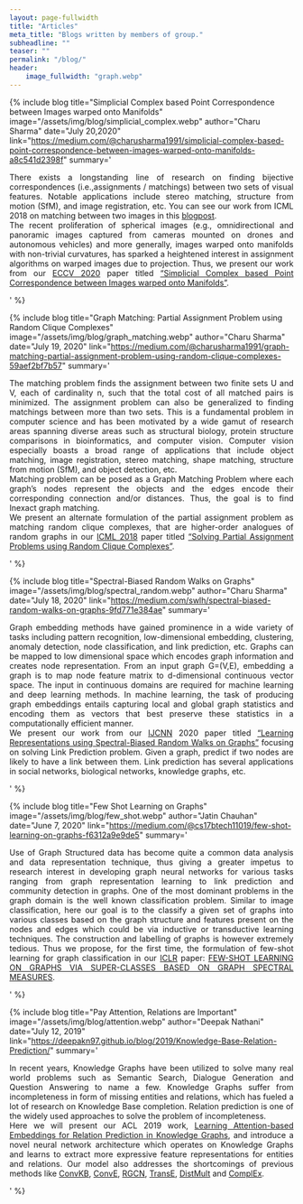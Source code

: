 ```yaml
---
layout: page-fullwidth
title: "Articles"
meta_title: "Blogs written by members of group."
subheadline: ""
teaser: ""
permalink: "/blog/"
header:
    image_fullwidth: "graph.webp"
---
```

<!--
TEMPLATE FOR ADDING NEW BLOG
COPY IN PROPER HEADING AND ADD DETAILS AS REQUIRED

{% include blog
title=""
image="/assets/img/blog/"
author=""
date=""
link=""
summary='<p align="justify">

</p>'
%}


-->

{% include blog
title="Simplicial Complex based Point Correspondence between Images warped onto Manifolds"
image="/assets/img/blog/simplicial_complex.webp"
author="Charu Sharma"
date="July 20,2020"
link="https://medium.com/@charusharma1991/simplicial-complex-based-point-correspondence-between-images-warped-onto-manifolds-a8c541d2398f"
summary='<p align="justify">
There exists a longstanding line of research on finding bijective correspondences (i.e.,assignments / matchings) between two sets of visual features. Notable applications include stereo matching, structure from motion (SfM), and image registration, etc. You can see our work from ICML 2018 on matching between two images in this <a href="https://medium.com/@charusharma1991/graph-matching-partial-assignment-problem-using-random-clique-complexes-59aef2bf7b57" target="_blank">blogpost</a>.
<br>
The recent proliferation of spherical images (e.g., omnidirectional and panoramic images captured from cameras mounted on drones and autonomous vehicles) and more generally, images warped onto manifolds with non-trivial curvatures, has sparked a heightened interest in assignment algorithms on warped images due to projection. Thus, we present our work from our <a href="https://eccv2020.eu/" target="_blank">ECCV 2020</a> paper titled <a href="https://arxiv.org/pdf/2007.02381.pdf" target="_blank">“Simplicial Complex based Point Correspondence between Images warped onto Manifolds”</a>.

</p>'
%}

{% include blog
title="Graph Matching: Partial Assignment Problem using Random Clique Complexes"
image="/assets/img/blog/graph_matching.webp"
author="Charu Sharma"
date="July 19, 2020"
link="https://medium.com/@charusharma1991/graph-matching-partial-assignment-problem-using-random-clique-complexes-59aef2bf7b57"
summary='<p align="justify">
The matching problem finds the assignment between two finite sets U and V, each of cardinality n, such that the total cost of all matched pairs is minimized. The assignment problem can also be generalized to finding matchings between more than two sets. This is a fundamental problem in computer science and has been motivated by a wide gamut of research areas spanning diverse areas such as structural biology, protein structure comparisons in bioinformatics, and computer vision. Computer vision especially boasts a broad range of applications that include object matching, image registration, stereo matching, shape matching, structure from motion (SfM), and object detection, etc.
<br>
Matching problem can be posed as a Graph Matching Problem where each graph’s nodes represent the objects and the edges encode their corresponding connection and/or distances. Thus, the goal is to find Inexact graph matching.
<br>
We present an alternate formulation of the partial assignment problem as matching random clique complexes, that are higher-order analogues of random graphs in our <a href="https://icml.cc/Conferences/2018" target="_blank">ICML 2018</a> paper titled <a href="https://proceedings.mlr.press/v80/sharma18a" target="_blank">“Solving Partial Assignment Problems using Random Clique Complexes”</a>.

</p>'
%}

{% include blog
title="Spectral-Biased Random Walks on Graphs"
image="/assets/img/blog/spectral_random.webp"
author="Charu Sharma"
date="July 18, 2020"
link="https://medium.com/swlh/spectral-biased-random-walks-on-graphs-9fd771e384ae"
summary='<p align="justify">
Graph embedding methods have gained prominence in a wide variety of tasks including pattern recognition, low-dimensional embedding, clustering, anomaly detection, node classification, and link prediction, etc. Graphs can be mapped to low dimensional space which encodes graph information and creates node representation. From an input graph G=(V,E), embedding a graph is to map node feature matrix to d-dimensional continuous vector space. The input in continuous domains are required for machine learning and deep learning methods. In machine learning, the task of producing graph embeddings entails capturing local and global graph statistics and encoding them as vectors that best preserve these statistics in a computationally efficient manner.
<br>
We present our work from our <a href="https://www.ijcnn.org/" target="_blank">IJCNN</a> 2020 paper titled <a href="https://arxiv.org/pdf/2005.09752.pdf" target="_blank">“Learning Representations using Spectral-Biased Random Walks on Graphs”</a> focusing on solving Link Prediction problem. Given a graph, predict if two nodes are likely to have a link between them. Link prediction has several applications in social networks, biological networks, knowledge graphs, etc.

</p>'
%}

{% include blog
title="Few Shot Learning on Graphs"
image="/assets/img/blog/few_shot.webp"
author="Jatin Chauhan"
date="June 7, 2020"
link="https://medium.com/@cs17btech11019/few-shot-learning-on-graphs-f6312a9e9de5"
summary='<p align="justify">
Use of Graph Structured data has become quite a common data analysis and data representation technique, thus giving a greater impetus to research interest in developing graph neural networks for various tasks ranging from graph representation learning to link prediction and community detection in graphs. One of the most dominant problems in the graph domain is the well known classification problem. Similar to image classification, here our goal is to the classify a given set of graphs into various classes based on the graph structure and features present on the nodes and edges which could be via inductive or transductive learning techniques. The construction and labelling of graphs is however extremely tedious. Thus we propose, for the first time, the formulation of few-shot learning for graph classification in our <a href="https://iclr.cc/" target="_blank">ICLR</a> paper: <a href="https://openreview.net/forum?id=Bkeeca4Kvr" target="_blank">FEW-SHOT LEARNING ON GRAPHS VIA SUPER-CLASSES BASED ON GRAPH SPECTRAL MEASURES</a>.

</p>'
%}

{% include blog
title="Pay Attention, Relations are Important"
image="/assets/img/blog/attention.webp"
author="Deepak Nathani"
date="July 12, 2019"
link="https://deepakn97.github.io/blog/2019/Knowledge-Base-Relation-Prediction/"
summary='<p align="justify">
In recent years, Knowledge Graphs have been utilized to solve many real world problems such as Semantic Search, Dialogue Generation and Question Answering to name a few. Knowledge Graphs suffer from incompleteness in form of missing entities and relations, which has fueled a lot of research on Knowledge Base completion. Relation prediction is one of the widely used approaches to solve the problem of incompleteness.
<br>
Here we will present our ACL 2019 work, <a href="https://arxiv.org/abs/1906.01195" target="_blank">Learning Attention-based Embeddings for Relation Prediction in Knowledge Graphs</a>, and introduce a novel neural network architecture which operates on Knowledge Graphs and learns to extract more expressive feature representations for entities and relations. Our model also addresses the shortcomings of previous methods like <a href="https://arxiv.org/abs/1712.02121" target="_blank">ConvKB</a>, <a href="https://arxiv.org/abs/1707.01476" target="_blank">ConvE</a>, <a href="https://arxiv.org/abs/1703.06103" target="_blank">RGCN</a>, <a href="https://papers.nips.cc/paper/5071-translating-embeddings-for-modeling-multi-relational-data" target="_blank">TransE</a>, <a href="https://arxiv.org/pdf/1412.6575.pdf" target="_blank">DistMult</a> and <a href="https://arxiv.org/pdf/1606.06357.pdf" target="_blank">ComplEx</a>.

</p>'
%}
